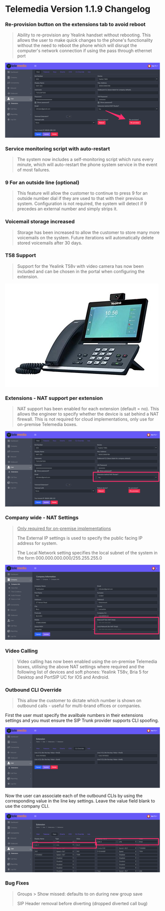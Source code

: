 # Telemedia Version 1.1.9 Changelog

### Re-provision button on the extensions tab to avoid reboot

> Ability to re-provision any Yealink handset without rebooting.  This allows the user to make quick changes to the phone's functionality without the need to reboot the phone which will disrupt the computer's network connection if using the pass through ethernet port

![re-provision](https://github.com/codebase-technology/Telemedia-Documentation/raw/master/1.1.9/images/re-provision.png)

### Service monitoring script with auto-restart

> The system now includes a self-monitoring script which runs every minute, which will auto-restart the phone system service in the event of most failures.

### 9 For an outside line (optional)

> This feature will allow the customer to continue to press 9 for an outside number dial if they are used to that with their previous system.  Configuration is not required, the system will detect if 9 precedes an external number and simply strips it. 

### Voicemail storage increased

> Storage has been increased to allow the customer to store many more voicemails on the system.  Future iterations will automatically delete stored voicemails after 30 days.

### T58 Support 

> Support for the Yealink T58v with video camera has now been included and can be chosen in the portal when configuring the extension.

![Yealink T58v](https://github.com/codebase-technology/Telemedia-Documentation/raw/master/1.1.9/images/Yealink%20T58v.jpg)

### Extensions - NAT support per extension

> NAT support has been enabled for each extension (default = no).  This allows the engineer to specify whether the device is sat behind a NAT firewall.  This is not required for cloud implementations, only use for on-premise Telemedia boxes.

![NAT Support](https://github.com/codebase-technology/Telemedia-Documentation/raw/master/1.1.9/images/nat.png)

### Company wide - NAT Settings

> <u>Only required for on-premise implementations</u>
>
> The External IP settings is used to specify the public facing IP address for system.
>
> The Local Network setting specifies the local subnet of the system in the form 000.000.000.000/255.255.255.0

![Company NAT Settings](https://github.com/codebase-technology/Telemedia-Documentation/raw/master/1.1.9/images/company-nat.png)

### Video Calling

> Video calling has now been enabled using the on-premise Telemedia boxes, utilising the above NAT settings where required and the following list of devices and soft phones: Yealink T58v, Bria 5 for Desktop and PortSIP UC for IOS and Android.

### Outbound CLI Override

> This allow the customer to dictate which number is shown on outbound calls - useful for multi-brand offices or companies.

First the user must specify the availbale numbers in their extensions settings and you must ensure the SIP Trunk provider supports CLI spoofing.

![Company NAT Settings](https://github.com/codebase-technology/Telemedia-Documentation/raw/master/1.1.9/images/cli-override.png)

Now the user can associate each of the outbound CLIs by using the corresponding value in the line key settings.  Leave the value field blank to use the company CLI.

![Company NAT Settings](https://github.com/codebase-technology/Telemedia-Documentation/raw/master/1.1.9/images/line-setup.png)

### Bug Fixes

>  Groups > Show missed: defaults to on during new group save
>
>  SIP Header removal before diverting (dropped diverted call bug)